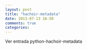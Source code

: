 ```yaml
---
layout: post
title: "hachoir-metadata"
date: 2013-07-13 16:50
comments: true
categories: 
---
```

Ver entrada python-hachoir-metadata


